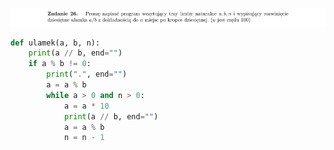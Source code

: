 ![Zadanie 26](../../srt/zbior_zadan/26.png)
```python
def ulamek(a, b, n):
    print(a // b, end="")
    if a % b != 0:
        print(".", end="")
        a = a % b
        while a > 0 and n > 0:
            a = a * 10
            print(a // b, end="")
            a = a % b
            n = n - 1

```